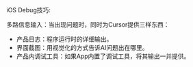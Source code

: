 iOS Debug技巧:

多路信息输入：当出现问题时，同时为Cursor提供三样东西：

- 产品日志：程序运行时的详细输出。
- 界面截图：用视觉化的方式告诉AI问题出在哪里。
- 产品内调试工具：如果App内置了调试工具，将其输出一并提供。